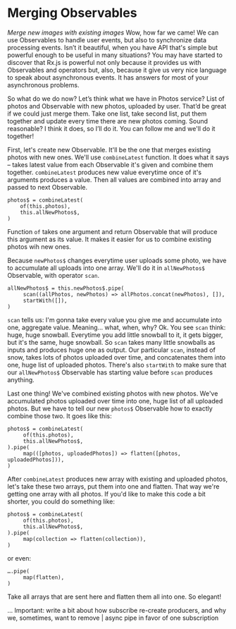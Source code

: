 # Merging Observables
*Merge new images with existing images*
Wow, how far we came! We can use Observables to handle user events, but also to synchronize data processing events. Isn’t it beautiful, when you have API that's simple but powerful enough to be useful in many situations? You may have started to discover that Rx.js is powerful not only because it provides us with Observables and operators but, also, because it give us very nice language to speak about asynchronous events. It has answers for most of your asynchronous problems.

So what do we do now? Let’s think what we have in Photos service? List of photos and Observable with new photos, uploaded by user. That’d be great if we could just merge them. Take one list, take second list, put them together and update every time there are new photos coming. Sound reasonable? I think it does, so I’ll do it. You can follow me and we'll do it together!

First, let's create new Observable. It'll be the one that merges existing photos with new ones. We'll use `combineLatest` function. It does what it says – takes latest value from each Observable it's given and combine them together. `combineLatest` produces new value everytime once of it's arguments produces a value. Then all values are combined into array and passed to next Observable. 

```
photos$ = combineLatest(
    of(this.photos),
    this.allNewPhotos$,
)
```

Function `of` takes one argument and return Observable that will produce this argument as its value. It makes it easier for us to combine existing photos wih new ones.

Because `newPhotos$` changes everytime user uploads some photo, we have to accumulate all uploads into one array. We'll do it in `allNewPhotos$` Observable, with operator `scan`.

```
allNewPhotos$ = this.newPhotos$.pipe(
     scan((allPhotos, newPhotos) => allPhotos.concat(newPhotos), []),
     startWith([]),
)
```

`scan` tells us: I'm gonna take every value you give me and accumulate into one, aggregate value. Meaning… what, when, why? Ok. You see `scan` think: huge, huge snowball. Everytime you add little snowball to it, it gets bigger, but it's the same, huge snowball. So `scan` takes many little snowballs as inputs and produces huge one as output. Our particular `scan`, instead of snow, takes lots of photos uploaded over time, and concatenates them into one, huge list of uploaded photos. There's also `startWith` to make sure that our `allNewPhotos$` Observable has starting value before `scan` produces anything.

Last one thing! We've combined existing photos with new photos. We've accumulated photos uploaded over time into one, huge list of all uploaded photos. But we have to tell our new `photos$` Observable how to exactly combine those two. It goes like this:

```
photos$ = combineLatest(
     of(this.photos),
     this.allNewPhotos$,
).pipe(
     map(([photos, uploadedPhotos]) => flatten([photos, uploadedPhotos])),
)
```

After `combineLatest` produces new array with existing and uploaded photos, let's take these two arrays, put them into one and flatten. That way we're getting one array with all photos. If you'd like to make this code a bit shorter, you could do something like:

```
photos$ = combineLatest(
     of(this.photos),
     this.allNewPhotos$,
).pipe(
     map(collection => flatten(collection)),
)
```

or even:


```
….pipe(
     map(flatten),
)
```

Take all arrays that are sent here and flatten them all into one. So elegant!


… Important: write a bit about how subscribe re-create producers, and why we, sometimes, want to remove | async pipe in favor of one subscription
